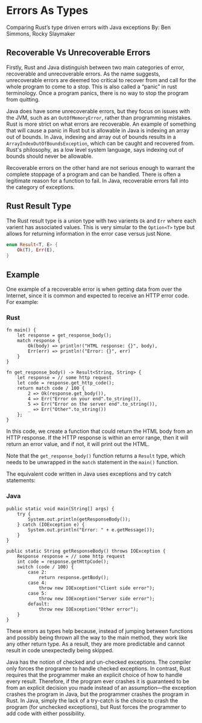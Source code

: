 # Errors As Types

Comparing Rust’s type driven errors with Java exceptions
By: Ben Simmons, Rocky Slaymaker

## Recoverable Vs Unrecoverable Errors

Firstly, Rust and Java distinguish between two main categories of error, recoverable and unrecoverable errors. As the name suggests, unrecoverable errors are deemed too critical to recover from and call for the whole program to come to a stop. This is also called a “panic” in rust terminology. Once a program panics, there is no way to stop the program from quitting. 

Java does have some unrecoverable errors, but they focus on issues with the JVM, such as an `OutOfMemoryError`, rather than programming mistakes. Rust is more strict on what errors are recoverable. An example of something that will cause a panic in Rust but is allowable in Java is indexing an array out of bounds. In Java, indexing and array out of bounds results in a `ArrayIndexOutOfBoundsException`, which can be caught and recovered from. Rust's philosophy, as a low level system language, says indexing out of bounds should never be allowable. 

Recoverable errors on the other hand are not serious enough to warrant the complete stoppage of a program and can be handled. There is often a legitimate reason for a function to fail. In Java, recoverable errors fall into the category of exceptions.

## Rust Result Type
The Rust result type is a union type with two varients `Ok` and `Err` where each varient has associated values. This is very simular to the `Option<T>` type but allows for returning information in the error case versus just None.
``` rust
enum Result<T, E> {
    Ok(T), Err(E), 
}
```


## Example

One example of a recoverable error is when getting data from over the Internet, since it is common and expected to receive an HTTP error code. For example:

### Rust
```rust=
fn main() {
    let response = get_response_body();
    match response {
        Ok(body) => println!("HTML response: {}", body),
        Err(err) => println!("Error: {}", err)
    }
}

fn get_response_body() -> Result<String, String> {
    let response = // some http request
    let code = response.get_http_code();
    return match code / 100 {
        2 => Ok(response.get_body()),
        4 => Err("Error on your end".to_string()),
        5 => Err("Error on the server end".to_string()),
        _ => Err("Other".to_string())
    };
}
```

In this code, we create a function that could return the HTML body from an HTTP response. If the HTTP response is within an error range, then it will return an error value, and if not, it will print out the HTML. 

Note that the `get_response_body()` function returns a `Result` type, which needs to be unwrapped in the `match` statement in the `main()` function.

The equivalent code written in Java uses exceptions and try catch statements:

### Java
```java=
public static void main(String[] args) {
    try {
        System.out.println(getResponseBody());
    } catch (IOException e) {
        System.out.println("Error: " + e.getMessage());
    }
}

public static String getResponseBody() throws IOException {
    Response response = // some http request
    int code = response.getHttpCode();
    switch (code / 100) {
        case 2:
            return response.getBody();
        case 4:
            throw new IOException("Client side error");
        case 5:
            throw new IOException("Server side error");
        default:
            throw new IOException("Other error");
    }
}
```

These errors as types help because, instead of jumping between functions and possibly being thrown all the way to the main method, they work like any other return type. As a result, they are more predictable and cannot result in code unexpectedly being skipped.

Java has the notion of checked and un-checked exceptions. The compiler only forces the programer to handle checked exceptions. In contrast, Rust requires that the programmer make an explicit choice of how to handle every result. Therefore, if the program ever crashes it is guaranteed to be from an explicit decision you made instead of an assumption—the exception crashes the program in Java, but the programmer crashes the program in Rust.  In Java, simply the lack of a try-catch is the choice to crash the program (for unchecked exceptions), but Rust forces the programmer to add code with either possibility.
